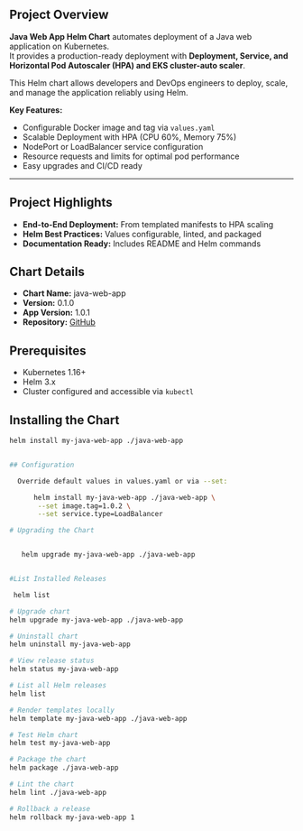 
## Project Overview

**Java Web App Helm Chart** automates deployment of a Java web application on Kubernetes.  
It provides a production-ready deployment with **Deployment, Service, and Horizontal Pod Autoscaler (HPA) and EKS cluster-auto scaler**.  

This Helm chart allows developers and DevOps engineers to deploy, scale, and manage the application reliably using Helm.

**Key Features:**
- Configurable Docker image and tag via `values.yaml`
- Scalable Deployment with HPA (CPU 60%, Memory 75%)
- NodePort or LoadBalancer service configuration
- Resource requests and limits for optimal pod performance
- Easy upgrades and CI/CD ready

---

## Project Highlights

- **End-to-End Deployment:** From templated manifests to HPA scaling
- **Helm Best Practices:** Values configurable, linted, and packaged
- **Documentation Ready:** Includes README and Helm commands




## Chart Details
- **Chart Name:** java-web-app
- **Version:** 0.1.0
- **App Version:** 1.0.1
- **Repository:** [GitHub](https://github.com/Sivakrishnachekuri/PROJECTS)

## Prerequisites
- Kubernetes 1.16+
- Helm 3.x
- Cluster configured and accessible via `kubectl`

## Installing the Chart
```bash
helm install my-java-web-app ./java-web-app


## Configuration

  Override default values in values.yaml or via --set:

      helm install my-java-web-app ./java-web-app \
       --set image.tag=1.0.2 \
       --set service.type=LoadBalancer

# Upgrading the Chart


   helm upgrade my-java-web-app ./java-web-app


#List Installed Releases 

 helm list

# Upgrade chart
helm upgrade my-java-web-app ./java-web-app

# Uninstall chart
helm uninstall my-java-web-app

# View release status
helm status my-java-web-app

# List all Helm releases
helm list

# Render templates locally
helm template my-java-web-app ./java-web-app

# Test Helm chart
helm test my-java-web-app

# Package the chart
helm package ./java-web-app

# Lint the chart
helm lint ./java-web-app

# Rollback a release
helm rollback my-java-web-app 1


